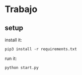 # Trabajo

## setup

install it:

```pip3 install -r requirements.txt```

run it:

```python start.py```
